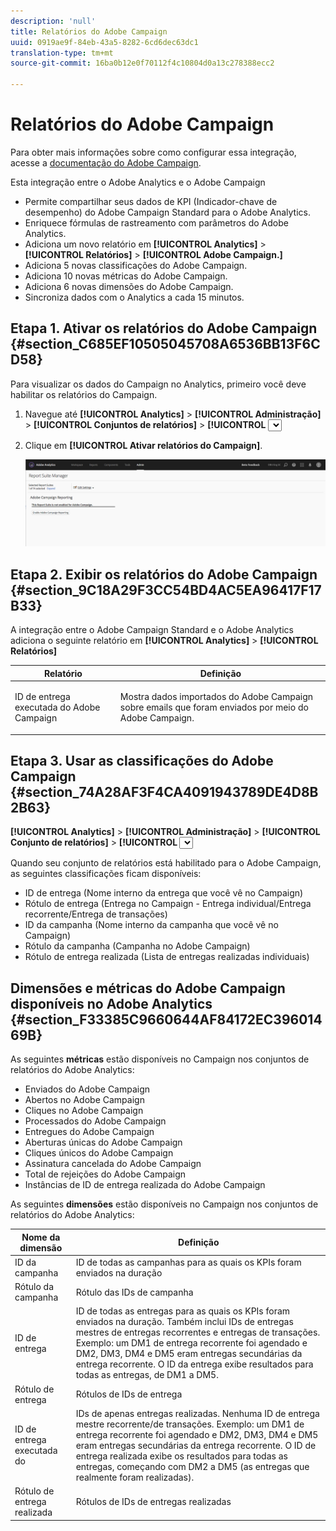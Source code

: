 ```yaml
---
description: 'null'
title: Relatórios do Adobe Campaign
uuid: 0919ae9f-84eb-43a5-8282-6cd6dec63dc1
translation-type: tm+mt
source-git-commit: 16ba0b12e0f70112f4c10804d0a13c278388ecc2

---
```



# Relatórios do Adobe Campaign

Para obter mais informações sobre como configurar essa integração, acesse a [documentação do Adobe Campaign](https://helpx.adobe.com/br/campaign/standard/integrating/using/about-campaign-analytics-integration.html).

Esta integração entre o Adobe Analytics e o Adobe Campaign

* Permite compartilhar seus dados de KPI (Indicador-chave de desempenho) do Adobe Campaign Standard para o Adobe Analytics.
* Enriquece fórmulas de rastreamento com parâmetros do Adobe Analytics.
* Adiciona um novo relatório em **[!UICONTROL Analytics]** > **[!UICONTROL Relatórios]** > **[!UICONTROL Adobe Campaign.]**
* Adiciona 5 novas classificações do Adobe Campaign.
* Adiciona 10 novas métricas do Adobe Campaign.
* Adiciona 6 novas dimensões do Adobe Campaign.
* Sincroniza dados com o Analytics a cada 15 minutos.

## Etapa 1. Ativar os relatórios do Adobe Campaign {#section_C685EF10505045708A6536BB13F6CD58}

Para visualizar os dados do Campaign no Analytics, primeiro você deve habilitar os relatórios do Campaign.

1. Navegue até  **[!UICONTROL Analytics]** > **[!UICONTROL Administração]** > **[!UICONTROL Conjuntos de relatórios]** > **[!UICONTROL <select report suite>]** > **[!UICONTROL Editar configurações]** > **[!UICONTROL Adobe Campaign]** > **[!UICONTROL Relatórios do Adobe Campaign]** .
1. Clique em **[!UICONTROL Ativar relatórios do Campaign]**.

   ![](assets/enable-campaign.png)

## Etapa 2. Exibir os relatórios do Adobe Campaign {#section_9C18A29F3CC54BD4AC5EA96417F17B33}

A integração entre o Adobe Campaign Standard e o Adobe Analytics adiciona o seguinte relatório em **[!UICONTROL Analytics]** > **[!UICONTROL Relatórios]**

<table id="table_3627F40DC90646A7B5E217A88B6FD630"> 
 <thead> 
  <tr> 
   <th colname="col1" class="entry"> Relatório </th> 
   <th colname="col2" class="entry"> Definição </th> 
  </tr> 
 </thead>
 <tbody> 
  <tr> 
   <td colname="col1"> <p>ID de entrega executada do Adobe Campaign </p> </td> 
   <td colname="col2"> <p>Mostra dados importados do Adobe Campaign sobre emails que foram enviados por meio do Adobe Campaign. </p> </td> 
  </tr> 
 </tbody> 
</table>

## Etapa 3. Usar as classificações do Adobe Campaign {#section_74A28AF3F4CA4091943789DE4D8B2B63}

**[!UICONTROL Analytics]** > **[!UICONTROL Administração]** > **[!UICONTROL Conjunto de relatórios]** > **[!UICONTROL <select report suite>]** > **[!UICONTROL Editar configurações]** > **[!UICONTROL Adobe Campaign]** > **[!UICONTROL Classificações do Adobe Campaign]**

Quando seu conjunto de relatórios está habilitado para o Adobe Campaign, as seguintes classificações ficam disponíveis:

* ID de entrega (Nome interno da entrega que você vê no Campaign)
* Rótulo de entrega (Entrega no Campaign - Entrega individual/Entrega recorrente/Entrega de transações)
* ID da campanha (Nome interno da campanha que você vê no Campaign)
* Rótulo da campanha (Campanha no Adobe Campaign)
* Rótulo de entrega realizada (Lista de entregas realizadas individuais)

## Dimensões e métricas do Adobe Campaign disponíveis no Adobe Analytics  {#section_F33385C9660644AF84172EC39601469B}

As seguintes **métricas** estão disponíveis no Campaign nos conjuntos de relatórios do Adobe Analytics:

* Enviados do Adobe Campaign
* Abertos no Adobe Campaign
* Cliques no Adobe Campaign
* Processados do Adobe Campaign
* Entregues do Adobe Campaign
* Aberturas únicas do Adobe Campaign
* Cliques únicos do Adobe Campaign
* Assinatura cancelada do Adobe Campaign
* Total de rejeições do Adobe Campaign
* Instâncias de ID de entrega realizada do Adobe Campaign

As seguintes **dimensões** estão disponíveis no Campaign nos conjuntos de relatórios do Adobe Analytics:

| Nome da dimensão | Definição |
|--- |--- |
| ID da campanha | ID de todas as campanhas para as quais os KPIs foram enviados na duração |
| Rótulo da campanha | Rótulo das IDs de campanha |
| ID de entrega | ID de todas as entregas para as quais os KPIs foram enviados na duração. Também inclui IDs de entregas mestres de entregas recorrentes e entregas de transações. Exemplo: um DM1 de entrega recorrente foi agendado e DM2, DM3, DM4 e DM5 eram entregas secundárias da entrega recorrente.  O ID da entrega exibe resultados para todas as entregas, de DM1 a DM5. |
| Rótulo de entrega | Rótulos de IDs de entrega |
| ID de entrega executada do | IDs de apenas entregas realizadas. Nenhuma ID de entrega mestre recorrente/de transações. Exemplo: um DM1 de entrega recorrente foi agendado e DM2, DM3, DM4 e DM5 eram entregas secundárias da entrega recorrente. O ID de entrega realizada exibe os resultados para todas as entregas, começando com DM2 a DM5 (as entregas que realmente foram realizadas). |
| Rótulo de entrega realizada | Rótulos de IDs de entregas realizadas |
